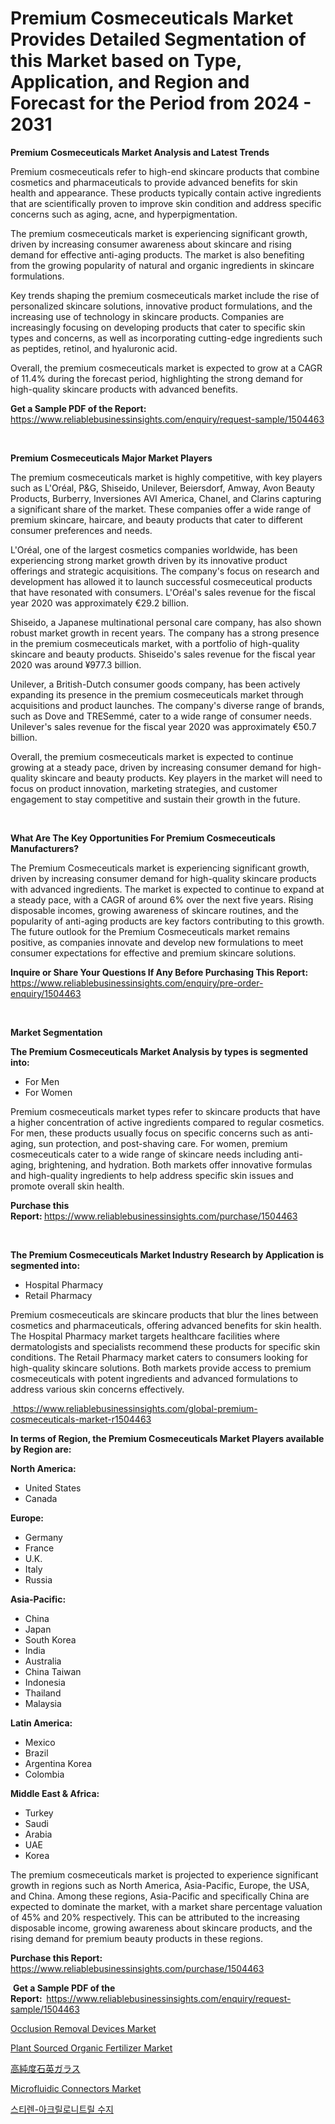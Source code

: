 <p><h1>Premium Cosmeceuticals Market Provides Detailed Segmentation of this Market based on Type, Application, and Region and Forecast for the Period from 2024 - 2031</h1></p><p><strong>Premium Cosmeceuticals Market Analysis and Latest Trends</strong></p>
<p><p>Premium cosmeceuticals refer to high-end skincare products that combine cosmetics and pharmaceuticals to provide advanced benefits for skin health and appearance. These products typically contain active ingredients that are scientifically proven to improve skin condition and address specific concerns such as aging, acne, and hyperpigmentation.</p><p>The premium cosmeceuticals market is experiencing significant growth, driven by increasing consumer awareness about skincare and rising demand for effective anti-aging products. The market is also benefiting from the growing popularity of natural and organic ingredients in skincare formulations.</p><p>Key trends shaping the premium cosmeceuticals market include the rise of personalized skincare solutions, innovative product formulations, and the increasing use of technology in skincare products. Companies are increasingly focusing on developing products that cater to specific skin types and concerns, as well as incorporating cutting-edge ingredients such as peptides, retinol, and hyaluronic acid.</p><p>Overall, the premium cosmeceuticals market is expected to grow at a CAGR of 11.4% during the forecast period, highlighting the strong demand for high-quality skincare products with advanced benefits.</p></p>
<p><strong>Get a Sample PDF of the Report:&nbsp;</strong> <a href="https://www.reliablebusinessinsights.com/enquiry/request-sample/1504463">https://www.reliablebusinessinsights.com/enquiry/request-sample/1504463</a></p>
<p>&nbsp;</p>
<p><strong>Premium Cosmeceuticals Major Market Players</strong></p>
<p><p>The premium cosmeceuticals market is highly competitive, with key players such as L'Oréal, P&G, Shiseido, Unilever, Beiersdorf, Amway, Avon Beauty Products, Burberry, Inversiones AVI America, Chanel, and Clarins capturing a significant share of the market. These companies offer a wide range of premium skincare, haircare, and beauty products that cater to different consumer preferences and needs.</p><p>L'Oréal, one of the largest cosmetics companies worldwide, has been experiencing strong market growth driven by its innovative product offerings and strategic acquisitions. The company's focus on research and development has allowed it to launch successful cosmeceutical products that have resonated with consumers. L'Oréal's sales revenue for the fiscal year 2020 was approximately €29.2 billion.</p><p>Shiseido, a Japanese multinational personal care company, has also shown robust market growth in recent years. The company has a strong presence in the premium cosmeceuticals market, with a portfolio of high-quality skincare and beauty products. Shiseido's sales revenue for the fiscal year 2020 was around ¥977.3 billion.</p><p>Unilever, a British-Dutch consumer goods company, has been actively expanding its presence in the premium cosmeceuticals market through acquisitions and product launches. The company's diverse range of brands, such as Dove and TRESemmé, cater to a wide range of consumer needs. Unilever's sales revenue for the fiscal year 2020 was approximately €50.7 billion.</p><p>Overall, the premium cosmeceuticals market is expected to continue growing at a steady pace, driven by increasing consumer demand for high-quality skincare and beauty products. Key players in the market will need to focus on product innovation, marketing strategies, and customer engagement to stay competitive and sustain their growth in the future.</p></p>
<p>&nbsp;</p>
<p><strong>What Are The Key Opportunities For Premium Cosmeceuticals Manufacturers?</strong></p>
<p><p>The Premium Cosmeceuticals market is experiencing significant growth, driven by increasing consumer demand for high-quality skincare products with advanced ingredients. The market is expected to continue to expand at a steady pace, with a CAGR of around 6% over the next five years. Rising disposable incomes, growing awareness of skincare routines, and the popularity of anti-aging products are key factors contributing to this growth. The future outlook for the Premium Cosmeceuticals market remains positive, as companies innovate and develop new formulations to meet consumer expectations for effective and premium skincare solutions.</p></p>
<p><strong>Inquire or Share Your Questions If Any Before Purchasing This Report:</strong> <a href="https://www.reliablebusinessinsights.com/enquiry/pre-order-enquiry/1504463">https://www.reliablebusinessinsights.com/enquiry/pre-order-enquiry/1504463</a></p>
<p>&nbsp;</p>
<p><strong>Market Segmentation</strong></p>
<p><strong>The Premium Cosmeceuticals Market Analysis by types is segmented into:</strong></p>
<p><ul><li>For Men</li><li>For Women</li></ul></p>
<p><p>Premium cosmeceuticals market types refer to skincare products that have a higher concentration of active ingredients compared to regular cosmetics. For men, these products usually focus on specific concerns such as anti-aging, sun protection, and post-shaving care. For women, premium cosmeceuticals cater to a wide range of skincare needs including anti-aging, brightening, and hydration. Both markets offer innovative formulas and high-quality ingredients to help address specific skin issues and promote overall skin health.</p></p>
<p><strong>Purchase this Report:&nbsp;</strong><a href="https://www.reliablebusinessinsights.com/purchase/1504463">https://www.reliablebusinessinsights.com/purchase/1504463</a></p>
<p>&nbsp;</p>
<p><strong>The Premium Cosmeceuticals Market Industry Research by Application is segmented into:</strong></p>
<p><ul><li>Hospital Pharmacy</li><li>Retail Pharmacy</li></ul></p>
<p><p>Premium cosmeceuticals are skincare products that blur the lines between cosmetics and pharmaceuticals, offering advanced benefits for skin health. The Hospital Pharmacy market targets healthcare facilities where dermatologists and specialists recommend these products for specific skin conditions. The Retail Pharmacy market caters to consumers looking for high-quality skincare solutions. Both markets provide access to premium cosmeceuticals with potent ingredients and advanced formulations to address various skin concerns effectively.</p></p>
<p><a href="https://www.reliablebusinessinsights.com/global-premium-cosmeceuticals-market-r1504463">&nbsp;https://www.reliablebusinessinsights.com/global-premium-cosmeceuticals-market-r1504463</a></p>
<p><strong>In terms of Region, the Premium Cosmeceuticals Market Players available by Region are:</strong></p>
<p>
    <p> <strong> North America: </strong>
        <ul>
            <li>United States</li>
            <li>Canada</li>
        </ul>
        </p> 
    <p> <strong> Europe: </strong>
        <ul>
            <li>Germany</li>
            <li>France</li>
            <li>U.K.</li>
            <li>Italy</li>
            <li>Russia</li>
        </ul>
        </p> 
    <p> <strong> Asia-Pacific: </strong>
        <ul>
            <li>China</li>
            <li>Japan</li>
            <li>South Korea</li>
            <li>India</li>
            <li>Australia</li>
            <li>China Taiwan</li>
            <li>Indonesia</li>
            <li>Thailand</li>
            <li>Malaysia</li>
        </ul>
        </p> 
    <p> <strong> Latin America: </strong>
        <ul>
            <li>Mexico</li>
            <li>Brazil</li>
            <li>Argentina Korea</li>
            <li>Colombia</li>
        </ul>
        </p> 
    <p> <strong> Middle East & Africa: </strong>
        <ul>
            <li>Turkey</li>
            <li>Saudi</li>
            <li>Arabia</li>
            <li>UAE</li>
            <li>Korea</li>
        </ul>
    </p>
    </p>
<p><p>The premium cosmeceuticals market is projected to experience significant growth in regions such as North America, Asia-Pacific, Europe, the USA, and China. Among these regions, Asia-Pacific and specifically China are expected to dominate the market, with a market share percentage valuation of 45% and 20% respectively. This can be attributed to the increasing disposable income, growing awareness about skincare products, and the rising demand for premium beauty products in these regions.</p></p>
<p><strong>Purchase this Report: </strong><a href="https://www.reliablebusinessinsights.com/purchase/1504463">https://www.reliablebusinessinsights.com/purchase/1504463</a></p>
<p>&nbsp;<strong>Get a Sample PDF of the Report:&nbsp;&nbsp;</strong><a href="https://www.reliablebusinessinsights.com/enquiry/request-sample/1504463">https://www.reliablebusinessinsights.com/enquiry/request-sample/1504463</a></p>
<p><strong></strong></p>
<p><p><a href="https://github.com/arionmp/Market-Research-Report-List-3/blob/main/occlusion-removal-devices-market.md">Occlusion Removal Devices Market</a></p><p><a href="https://github.com/SheilaBruen2023/Market-Research-Report-List-1/blob/main/plant-sourced-organic-fertilizer-market.md">Plant Sourced Organic Fertilizer Market</a></p><p><a href="https://github.com/alyle7648/Market-Research-Report-List-1/blob/main/729487095090.md">高純度石英ガラス</a></p><p><a href="https://issuu.com/reportprime-2/docs/microfluidic-connectors-market-size-2030.pptx">Microfluidic Connectors Market</a></p><p><a href="https://github.com/crfsywufhm81415/Market-Research-Report-List-2/blob/main/247933186740.md">스티렌-아크릴로니트릴 수지</a></p></p>